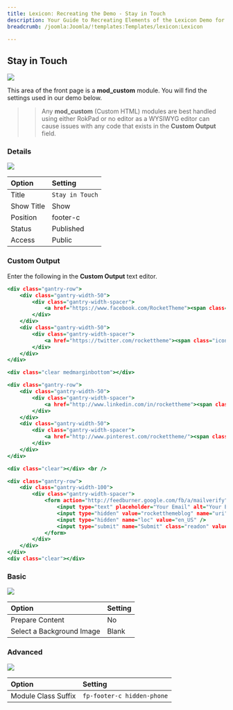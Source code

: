 ```yaml
---
title: Lexicon: Recreating the Demo - Stay in Touch
description: Your Guide to Recreating Elements of the Lexicon Demo for Joomla
breadcrumb: /joomla:Joomla/!templates:Templates/lexicon:Lexicon

---
```


Stay in Touch
-----

![][demo]

This area of the front page is a **mod_custom** module. You will find the settings used in our demo below.

>> Any **mod_custom** (Custom HTML) modules are best handled using either RokPad or no editor as a WYSIWYG editor can cause issues with any code that exists in the **Custom Output** field.

### Details

![][demo2]

| Option     | Setting            |  
| :--------- | :----------------- |  
| Title      | `Stay in Touch`    |  
| Show Title | Show               |  
| Position   | footer-c           |  
| Status     | Published          |  
| Access     | Public             |  

### Custom Output

Enter the following in the **Custom Output** text editor.

~~~ .html
<div class="gantry-row">
    <div class="gantry-width-50">
        <div class="gantry-width-spacer">
            <a href="https://www.facebook.com/RocketTheme"><span class="icon-facebook-sign"></span> <span>Facebook</span></a>
        </div>
    </div>
    <div class="gantry-width-50">
        <div class="gantry-width-spacer">
            <a href="https://twitter.com/rockettheme"><span class="icon-twitter-sign"></span> <span>Twitter</span></a>
        </div>
    </div>
</div>

<div class="clear medmarginbottom"></div>

<div class="gantry-row">
    <div class="gantry-width-50">
        <div class="gantry-width-spacer">
            <a href="http://www.linkedin.com/in/rockettheme"><span class="icon-linkedin-sign"></span> <span>LinkedIn</span></a>
        </div>
    </div>
    <div class="gantry-width-50">
        <div class="gantry-width-spacer">
            <a href="http://www.pinterest.com/rockettheme/"><span class="icon-pinterest-sign"></span> <span>Pinterest</span></a>
        </div>
    </div>
</div>

<div class="clear"></div> <br />

<div class="gantry-row">
    <div class="gantry-width-100">
        <div class="gantry-width-spacer">
            <form action="http://feedburner.google.com/fb/a/mailverify" method="post" target="popupwindow" onsubmit="window.open('http://feedburner.google.com/fb/a/mailverify?uri=rocketthemeblog', 'popupwindow', 'scrollbars=yes,width=550,height=520');return true">
                <input type="text" placeholder="Your Email" alt="Your Email" class="inputbox" name="email">
                <input type="hidden" value="rocketthemeblog" name="uri" />
                <input type="hidden" name="loc" value="en_US" />
                <input type="submit" name="Submit" class="readon" value="Join" />
            </form>
        </div>
    </div>
</div>
<div class="clear"></div>       
~~~

### Basic

![][demo3]

| Option                    | Setting |  
| :------------------------ | :------ |  
| Prepare Content           | No      |  
| Select a Background Image | Blank   |

### Advanced

![][demo4]

| Option              | Setting                    |  
| :------------------ | :------------------------- |  
| Module Class Suffix | `fp-footer-c hidden-phone` |  

[demo]: assets/demo_11.jpeg
[demo2]: assets/demo_11a.jpeg
[demo3]: assets/demo_11b.jpeg
[demo4]: assets/demo_11c.jpeg
